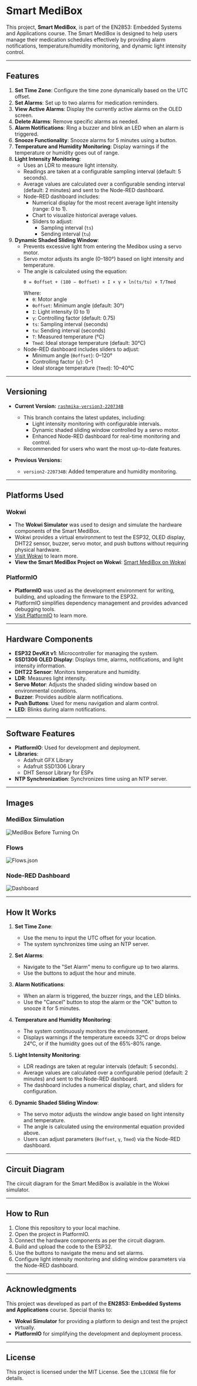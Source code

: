 # Smart MediBox

This project, **Smart MediBox**, is part of the EN2853: Embedded Systems and Applications course. The Smart MediBox is designed to help users manage their medication schedules effectively by providing alarm notifications, temperature/humidity monitoring, and dynamic light intensity control.

---

## Features

1. **Set Time Zone**: Configure the time zone dynamically based on the UTC offset.
2. **Set Alarms**: Set up to two alarms for medication reminders.
3. **View Active Alarms**: Display the currently active alarms on the OLED screen.
4. **Delete Alarms**: Remove specific alarms as needed.
5. **Alarm Notifications**: Ring a buzzer and blink an LED when an alarm is triggered.
6. **Snooze Functionality**: Snooze alarms for 5 minutes using a button.
7. **Temperature and Humidity Monitoring**: Display warnings if the temperature or humidity goes out of range.
8. **Light Intensity Monitoring**:
   - Uses an LDR to measure light intensity.
   - Readings are taken at a configurable sampling interval (default: 5 seconds).
   - Average values are calculated over a configurable sending interval (default: 2 minutes) and sent to the Node-RED dashboard.
   - Node-RED dashboard includes:
     - Numerical display for the most recent average light intensity (range: 0 to 1).
     - Chart to visualize historical average values.
     - Sliders to adjust:
       - Sampling interval (`ts`)
       - Sending interval (`tu`)
9. **Dynamic Shaded Sliding Window**:
   - Prevents excessive light from entering the Medibox using a servo motor.
   - Servo motor adjusts its angle (0–180°) based on light intensity and temperature.
   - The angle is calculated using the equation:
     ```
     θ = θoffset + (180 − θoffset) × I × γ × ln(ts/tu) × T/Tmed
     ```
     Where:
     - `θ`: Motor angle
     - `θoffset`: Minimum angle (default: 30°)
     - `I`: Light intensity (0 to 1)
     - `γ`: Controlling factor (default: 0.75)
     - `ts`: Sampling interval (seconds)
     - `tu`: Sending interval (seconds)
     - `T`: Measured temperature (°C)
     - `Tmed`: Ideal storage temperature (default: 30°C)
   - Node-RED dashboard includes sliders to adjust:
     - Minimum angle (`θoffset`): 0–120°
     - Controlling factor (`γ`): 0–1
     - Ideal storage temperature (`Tmed`): 10–40°C

---

## Versioning

- **Current Version:** [`rashmika-version3-220734B`](https://github.com/rashmikanaveen/MediBox_220734B/tree/rashmika-version3-220734B)
  - This branch contains the latest updates, including:
    - Light intensity monitoring with configurable intervals.
    - Dynamic shaded sliding window controlled by a servo motor.
    - Enhanced Node-RED dashboard for real-time monitoring and control.
  - Recommended for users who want the most up-to-date features.

- **Previous Versions:**
  - `version2-220734B`: Added temperature and humidity monitoring.
  

---



## Platforms Used

### Wokwi
- The **Wokwi Simulator** was used to design and simulate the hardware components of the Smart MediBox.
- Wokwi provides a virtual environment to test the ESP32, OLED display, DHT22 sensor, buzzer, servo motor, and push buttons without requiring physical hardware.
- [Visit Wokwi](https://wokwi.com/) to learn more.
- **View the Smart MediBox Project on Wokwi**: [Smart MediBox on Wokwi](https://wokwi.com/projects/426657665966733313)

### PlatformIO
- **PlatformIO** was used as the development environment for writing, building, and uploading the firmware to the ESP32.
- PlatformIO simplifies dependency management and provides advanced debugging tools.
- [Visit PlatformIO](https://platformio.org/) to learn more.

---

## Hardware Components

- **ESP32 DevKit v1**: Microcontroller for managing the system.
- **SSD1306 OLED Display**: Displays time, alarms, notifications, and light intensity information.
- **DHT22 Sensor**: Monitors temperature and humidity.
- **LDR**: Measures light intensity.
- **Servo Motor**: Adjusts the shaded sliding window based on environmental conditions.
- **Buzzer**: Provides audible alarm notifications.
- **Push Buttons**: Used for menu navigation and alarm control.
- **LED**: Blinks during alarm notifications.

---

## Software Features

- **PlatformIO**: Used for development and deployment.
- **Libraries**:
  - Adafruit GFX Library
  - Adafruit SSD1306 Library
  - DHT Sensor Library for ESPx
- **NTP Synchronization**: Synchronizes time using an NTP server.

---

## Images

### MediBox Simulation
![MediBox Before Turning On](assets/MediBoxBeforeOn.png)

### Flows
![Flows.json](assets/Flows.png)

### Node-RED Dashboard
![Dashboard](assets/Dashboard.png)

---

## How It Works

1. **Set Time Zone**:
   - Use the menu to input the UTC offset for your location.
   - The system synchronizes time using an NTP server.

2. **Set Alarms**:
   - Navigate to the "Set Alarm" menu to configure up to two alarms.
   - Use the buttons to adjust the hour and minute.

3. **Alarm Notifications**:
   - When an alarm is triggered, the buzzer rings, and the LED blinks.
   - Use the "Cancel" button to stop the alarm or the "OK" button to snooze it for 5 minutes.

4. **Temperature and Humidity Monitoring**:
   - The system continuously monitors the environment.
   - Displays warnings if the temperature exceeds 32°C or drops below 24°C, or if the humidity goes out of the 65%-80% range.

5. **Light Intensity Monitoring**:
   - LDR readings are taken at regular intervals (default: 5 seconds).
   - Average values are calculated over a configurable period (default: 2 minutes) and sent to the Node-RED dashboard.
   - The dashboard includes a numerical display, chart, and sliders for configuration.

6. **Dynamic Shaded Sliding Window**:
   - The servo motor adjusts the window angle based on light intensity and temperature.
   - The angle is calculated using the environmental equation provided above.
   - Users can adjust parameters (`θoffset`, `γ`, `Tmed`) via the Node-RED dashboard.

---

## Circuit Diagram

The circuit diagram for the Smart MediBox is available in the Wokwi simulator.

---

## How to Run

1. Clone this repository to your local machine.
2. Open the project in PlatformIO.
3. Connect the hardware components as per the circuit diagram.
4. Build and upload the code to the ESP32.
5. Use the buttons to navigate the menu and set alarms.
6. Configure light intensity monitoring and sliding window parameters via the Node-RED dashboard.

---

## Acknowledgments

This project was developed as part of the **EN2853: Embedded Systems and Applications** course. Special thanks to:
- **Wokwi Simulator** for providing a platform to design and test the project virtually.
- **PlatformIO** for simplifying the development and deployment process.

---

## License

This project is licensed under the MIT License. See the `LICENSE` file for details.
